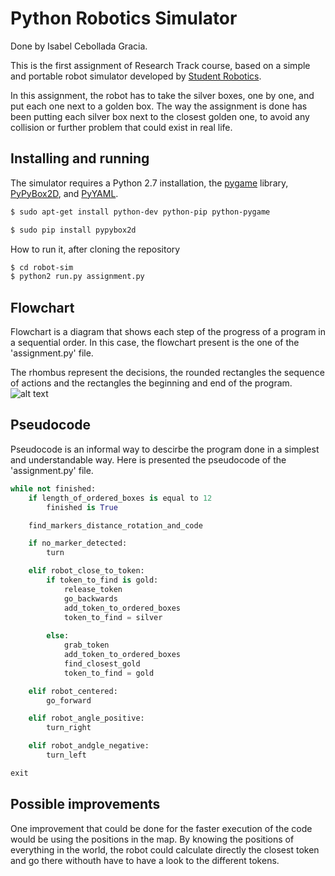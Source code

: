 Python Robotics Simulator
================================
Done by Isabel Cebollada Gracia.

This is the first assignment of Research Track course, based on a simple and portable robot simulator developed by [Student Robotics](https://studentrobotics.org).

In this assignment, the robot has to take the silver boxes, one by one, and put each one next to a golden box. The way the assignment is done has been putting each silver box next to the closest golden one, to avoid any collision or further problem that could exist in real life.


Installing and running
----------------------

The simulator requires a Python 2.7 installation, the [pygame](http://pygame.org/) library, [PyPyBox2D](https://pypi.python.org/pypi/pypybox2d/2.1-r331), and [PyYAML](https://pypi.python.org/pypi/PyYAML/).
```bash
$ sudo apt-get install python-dev python-pip python-pygame
```

```bash
$ sudo pip install pypybox2d
```

How to run it, after cloning the repository

```bash
$ cd robot-sim
$ python2 run.py assignment.py
```

Flowchart
----------------------
Flowchart is a diagram that shows each step of the progress of a program in a sequential order. In this case, the flowchart present is the one of the 'assignment.py' file.

The rhombus represent the decisions, the rounded rectangles the sequence of actions and the rectangles the beginning and end of the program.
![alt text](https://github.com/isacg5/research_track/blob/main/resources/flowchart.png)


Pseudocode
----------------------
Pseudocode is an informal way to descirbe the program done in a simplest and understandable way. Here is presented the pseudocode of the 'assignment.py' file.
```python
while not finished:
    if length_of_ordered_boxes is equal to 12
        finished is True

    find_markers_distance_rotation_and_code

    if no_marker_detected:
        turn

    elif robot_close_to_token:
        if token_to_find is gold:
            release_token
            go_backwards
            add_token_to_ordered_boxes
            token_to_find = silver
        
        else:
            grab_token
            add_token_to_ordered_boxes
            find_closest_gold
            token_to_find = gold

    elif robot_centered:
        go_forward

    elif robot_angle_positive:
        turn_right

    elif robot_andgle_negative:
        turn_left

exit
```


Possible improvements
----------------------
One improvement that could be done for the faster execution of the code would be using the positions in the map. By knowing the positions of everything in the world, the robot could calculate directly the closest token and go there withouth have to have a look to the different tokens.

